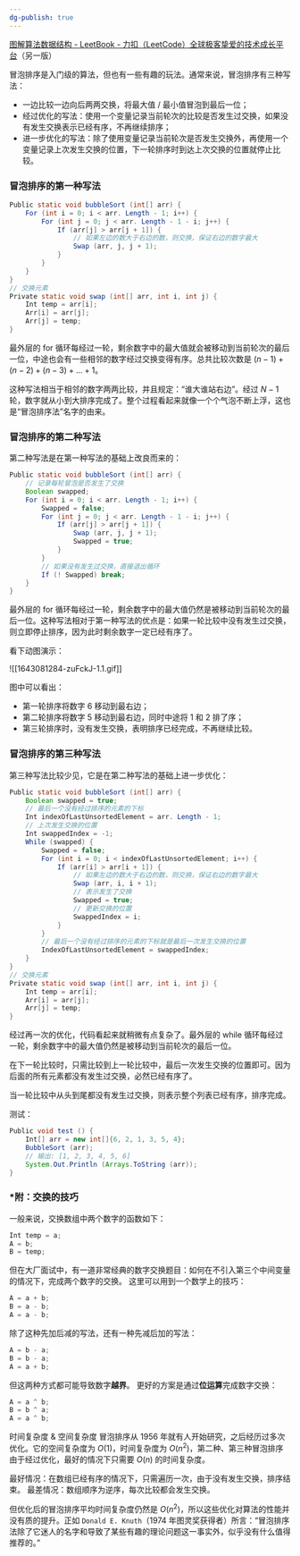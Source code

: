 ```yaml
---
dg-publish: true
---
```

[图解算法数据结构 - LeetBook - 力扣（LeetCode）全球极客挚爱的技术成长平台](https://leetcode.cn/leetbook/read/illustration-of-algorithm/phn3m1/)（另一版）

冒泡排序是入门级的算法，但也有一些有趣的玩法。通常来说，冒泡排序有三种写法：

- 一边比较一边向后两两交换，将最大值 / 最小值冒泡到最后一位；
- 经过优化的写法：使用一个变量记录当前轮次的比较是否发生过交换，如果没有发生交换表示已经有序，不再继续排序；
- 进一步优化的写法：除了使用变量记录当前轮次是否发生交换外，再使用一个变量记录上次发生交换的位置，下一轮排序时到达上次交换的位置就停止比较。
### 冒泡排序的第一种写法
```Java
Public static void bubbleSort (int[] arr) {
    For (int i = 0; i < arr. Length - 1; i++) {
        For (int j = 0; j < arr. Length - 1 - i; j++) {
            If (arr[j] > arr[j + 1]) {
                // 如果左边的数大于右边的数，则交换，保证右边的数字最大
                Swap (arr, j, j + 1);
            }
        }
    }
}
// 交换元素
Private static void swap (int[] arr, int i, int j) {
    Int temp = arr[i];
    Arr[i] = arr[j];
    Arr[j] = temp;
}
```
最外层的 for 循环每经过一轮，剩余数字中的最大值就会被移动到当前轮次的最后一位，中途也会有一些相邻的数字经过交换变得有序。总共比较次数是 $(n−1)+(n−2)+(n−3)+…+1$。

这种写法相当于相邻的数字两两比较，并且规定：“谁大谁站右边”。经过 $N−1$ 轮，数字就从小到大排序完成了。整个过程看起来就像一个个气泡不断上浮，这也是“冒泡排序法”名字的由来。

### 冒泡排序的第二种写法
第二种写法是在第一种写法的基础上改良而来的：

```Java
Public static void bubbleSort (int[] arr) {
    // 记录每轮冒泡是否发生了交换
    Boolean swapped;
    For (int i = 0; i < arr. Length - 1; i++) {
        Swapped = false;
        For (int j = 0; j < arr. Length - 1 - i; j++) {
            If (arr[j] > arr[j + 1]) {
                Swap (arr, j, j + 1);
                Swapped = true;
            }
        }
        // 如果没有发生过交换，直接退出循环
        If (! Swapped) break;
    }
}
```
最外层的 for 循环每经过一轮，剩余数字中的最大值仍然是被移动到当前轮次的最后一位。这种写法相对于第一种写法的优点是：如果一轮比较中没有发生过交换，则立即停止排序，因为此时剩余数字一定已经有序了。

看下动图演示：

![[1643081284-zuFckJ-1.1.gif]]

图中可以看出：

- 第一轮排序将数字 6 移动到最右边；
- 第二轮排序将数字 5 移动到最右边，同时中途将 1 和 2 排了序；
- 第三轮排序时，没有发生交换，表明排序已经完成，不再继续比较。
### 冒泡排序的第三种写法
第三种写法比较少见，它是在第二种写法的基础上进一步优化：

```Java
Public static void bubbleSort (int[] arr) {
    Boolean swapped = true;
    // 最后一个没有经过排序的元素的下标
    Int indexOfLastUnsortedElement = arr. Length - 1;
    // 上次发生交换的位置
    Int swappedIndex = -1;
    While (swapped) {
        Swapped = false;
        For (int i = 0; i < indexOfLastUnsortedElement; i++) {
            If (arr[i] > arr[i + 1]) {
                // 如果左边的数大于右边的数，则交换，保证右边的数字最大
                Swap (arr, i, i + 1);
                // 表示发生了交换
                Swapped = true;
                // 更新交换的位置
                SwappedIndex = i;
            }
        }
        // 最后一个没有经过排序的元素的下标就是最后一次发生交换的位置
        IndexOfLastUnsortedElement = swappedIndex;
    }
}
// 交换元素
Private static void swap (int[] arr, int i, int j) {
    Int temp = arr[i];
    Arr[i] = arr[j];
    Arr[j] = temp;
}
```
经过再一次的优化，代码看起来就稍微有点复杂了。最外层的 while 循环每经过一轮，剩余数字中的最大值仍然是被移动到当前轮次的最后一位。

在下一轮比较时，只需比较到上一轮比较中，最后一次发生交换的位置即可。因为后面的所有元素都没有发生过交换，必然已经有序了。

当一轮比较中从头到尾都没有发生过交换，则表示整个列表已经有序，排序完成。

测试：

```Java
Public void test () {
    Int[] arr = new int[]{6, 2, 1, 3, 5, 4};
    BubbleSort (arr);
    // 输出: [1, 2, 3, 4, 5, 6]
    System.Out.Println (Arrays.ToString (arr));
}
```
### *附：交换的技巧
一般来说，交换数组中两个数字的函数如下：

```Java
Int temp = a;
A = b;
B = temp;
```
但在大厂面试中，有一道非常经典的数字交换题目：如何在不引入第三个中间变量的情况下，完成两个数字的交换。
这里可以用到一个数学上的技巧：

```Java
A = a + b;
B = a - b;
A = a - b;
```
除了这种先加后减的写法，还有一种先减后加的写法：

```Java
A = b - a;
B = b - a;
A = a + b;
```
但这两种方式都可能导致数字**越界**。
更好的方案是通过**位运算**完成数字交换：

```Java
A = a ^ b;
B = b ^ a;
A = a ^ b;
```
时间复杂度 & 空间复杂度
冒泡排序从 1956 年就有人开始研究，之后经历过多次优化。它的空间复杂度为 $O (1)$，时间复杂度为 $O (n^2)$，第二种、第三种冒泡排序由于经过优化，最好的情况下只需要 $O (n)$ 的时间复杂度。

最好情况：在数组已经有序的情况下，只需遍历一次，由于没有发生交换，排序结束。
最差情况：数组顺序为逆序，每次比较都会发生交换。

但优化后的冒泡排序平均时间复杂度仍然是 $O (n^2)$，所以这些优化对算法的性能并没有质的提升。正如 `Donald E. Knuth`（1974 年图灵奖获得者）所言：“冒泡排序法除了它迷人的名字和导致了某些有趣的理论问题这一事实外，似乎没有什么值得推荐的。”

